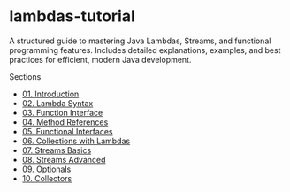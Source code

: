 # lambdas-tutorial
A structured guide to mastering Java Lambdas, Streams, and functional programming features. Includes detailed explanations, examples, and best practices for efficient, modern Java development.

Sections
   - [01. Introduction](01-introduction/README.md)
   - [02. Lambda Syntax](02-lambda-syntax/README.md)
   - [03. Function Interface](03-function-interface/README.md)
   - [04. Method References](04-method-references/README.md)
   - [05. Functional Interfaces](05-functional-interfaces/README.md)
   - [06. Collections with Lambdas](06-collections-with-lambdas/README.md)
   - [07. Streams Basics](07-streams-basics/README.md)
   - [08. Streams Advanced](08-streams-advanced/README.md)
   - [09. Optionals](09-optionals/README.md)
   - [10. Collectors](10-collectors/README.md)

